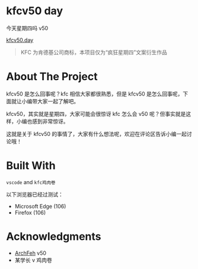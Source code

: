 # kfcv50 day

今天星期四吗 v50

[kfcv50.day](https://kfcv50.day)

> KFC 为肯德基公司商标，本项目仅为“疯狂星期四”文案衍生作品

# About The Project

kfcv50 是怎么回事呢？kfc 相信大家都很熟悉，但是 kfcv50 是怎么回事呢，下面就让小编带大家一起了解吧。

kfcv50，其实就是星期四，大家可能会很惊讶 kfc 怎么会 v50 呢？但事实就是这样，小编也感到非常惊讶。

这就是关于 kfcv50 的事情了，大家有什么想法呢，欢迎在评论区告诉小编一起讨论哦！

# Built With

`vscode` and `kfc鸡肉卷`

以下浏览器已经过测试：

- Microsoft Edge (106)
- Firefox (106)

# Acknowledgments

- [ArchFeh](https://github.com/ArchFeh) v50
- 某学长 v 鸡肉卷
